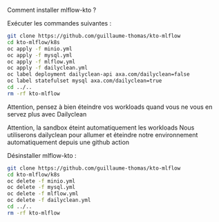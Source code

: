 Comment installer mlflow-kto ?

Exécuter les commandes suivantes :

```bash
git clone https://github.com/guillaume-thomas/kto-mlflow
cd kto-mlflow/k8s
oc apply -f minio.yml
oc apply -f mysql.yml
oc apply -f mlflow.yml
oc apply -f dailyclean.yml
oc label deployment dailyclean-api axa.com/dailyclean=false
oc label statefulset mysql axa.com/dailyclean=true
cd ../..
rm -rf kto-mlflow
```

Attention, pensez à bien éteindre vos workloads quand vous ne vous en servez plus avec Dailyclean

Attention, la sandbox éteint automatiquement les workloads
Nous utiliserons dailyclean pour allumer et éteindre notre environnement automatiquement depuis une github action

Désinstaller mlflow-kto : 
```bash
git clone https://github.com/guillaume-thomas/kto-mlflow
cd kto-mlflow/k8s
oc delete -f minio.yml
oc delete -f mysql.yml
oc delete -f mlflow.yml
oc delete -f dailyclean.yml
cd ../..
rm -rf kto-mlflow
```
